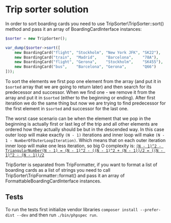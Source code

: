 
Trip sorter solution
====================

In order to sort boarding cards you need to use TripSorter\TripSorter::sort() method and pass it an array
 of BoardingCardInterface instances:
```php
$sorter = new TripSorter();

var_dump($sorter->sort([
    new BoardingCard("flight", "Stockholm", "New York JFK", "SK22"),
    new BoardingCard("train",  "Madrid",    "Barcelona",    "78A"),
    new BoardingCard("flight", "Gerona",    "Stockholm",    "SK455"),
    new BoardingCard("bus",    "Barcelona", "Gerona",       "Q66")
]));
```

To sort the elements we first pop one element from the array (and put it in `$sorted` array that we are going to return later)
  and then search for its predecessor and successor. When we find one - we remove it from the array and put it in
  `$sorted` (either to the beginning or ending). After first iteration we do the same thing but now we are trying to
  find predecessor for the first element in `$sorted` and successor for the last one.

The worst case scenario can be when the element that we pop in the beginning is actually first or last leg of the trip
  and all other elements are ordered how they actually should be but in the descended way. In this case outer loop will
  make exactly `(N - 1)` iterations and inner loop will make `(N - 1 - NumberOfOuterLoopIteration)`. Which means that on
  each outer iteration inner loop will make one less iteration, so big O complexity is:
  [`(N - 1)^2 - TriangularNumber(N - 1) = (N - 1)^2 - ((N - 1)^2 + (N - 1))/2 = ((N - 1)^2 - (N - 1))/2`](http://www.wolframalpha.com/input/?i=%28%28N+-+1%29%5E2+-+%28N+-+1%29%29%2F2)


TripSorter is separated from TripFormatter, if you want to format a list of boarding cards as a list of strings you
  need to call TripSorter\TripFormatter::format() and pass it an array of FormattableBoardingCardInterface instances.

Tests
-----

To run the tests first initialize vendor libraries `composer install --prefer-dist --dev` and then run `./bin/phpspec run`.
